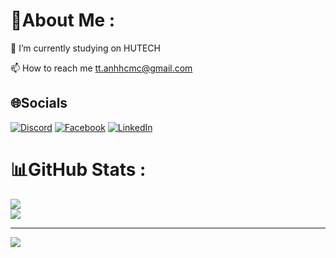 # 💫About Me :
🔭 I’m currently studying on HUTECH

📫 How to reach me tt.anhhcmc@gmail.com

## 🌐Socials
[![Discord](https://img.shields.io/badge/Discord-%237289DA.svg?logo=discord&logoColor=white)](htttps://discord.gg/ttuananh1) [![Facebook](https://img.shields.io/badge/Facebook-%231877F2.svg?logo=Facebook&logoColor=white)](https://facebook.com/unforgivenxd) [![LinkedIn](https://img.shields.io/badge/LinkedIn-%230077B5.svg?logo=linkedin&logoColor=white)](https://linkedin.com/in/tuananh1428) 
# 📊GitHub Stats :

![](https://github-readme-streak-stats.herokuapp.com/?user=tuananhhcmc&theme=radical&hide_border=false)<br/>
![](https://github-readme-stats.vercel.app/api/top-langs/?username=tuananhhcmc&theme=radical&hide_border=false&include_all_commits=false&count_private=false&layout=compact)

---
[![](https://visitcount.itsvg.in/api?id=tuananhhcmc&icon=0&color=0)](https://visitcount.itsvg.in)
